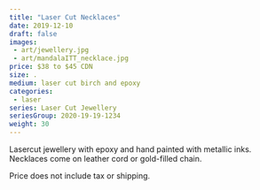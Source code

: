 ```yaml
---
title: "Laser Cut Necklaces"
date: 2019-12-10
draft: false
images:
 - art/jewellery.jpg
 - art/mandalaITT_necklace.jpg
price: $38 to $45 CDN
size: .
medium: laser cut birch and epoxy
categories:
 - laser
series: Laser Cut Jewellery
seriesGroup: 2020-19-19-1234
weight: 30
---
```


Lasercut jewellery with epoxy and hand painted with metallic inks. Necklaces come on leather cord or gold-filled chain.

Price does not include tax or shipping.